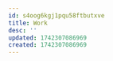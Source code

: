 ```yaml
---
id: s4oog6kgj1pqu58ftbutxve
title: Work
desc: ''
updated: 1742307086969
created: 1742307086969
---
```

